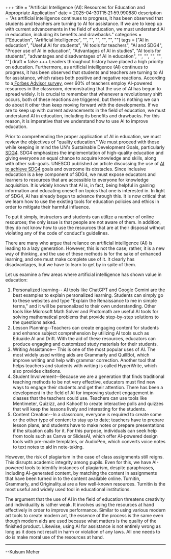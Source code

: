 +++
title = "Artificial Intelligence (AI): Resources for Education and Appropriate Application"
date = 2025-04-30T15:21:59.990880
description = "As artificial intelligence continues to progress, it has been observed that students and teachers are turning to AI for assistance. If we are to keep up with current advancements in the field of education, we must understand AI in education, including its benefits and drawbacks."
categories = ["Education", "Artificial Intelligence", "", "", "", "", "", ""]
tags = ["AI in education", "Useful AI for students", "AI tools for teachers", "AI and SDG4", "Proper use of AI in education", "Advantages of AI in studies", "AI tools for students", "advantages and disadvantages of AI in education", "", "", "", "", ""]
draft = false
+++
Leaders throughout history have placed a high priority on education. Furthermore, as artificial intelligence (AI) continues to progress, it has been observed that students and teachers are turning to AI for assistance, which raises both positive and negative reactions. According to a[ Forbes Advisor survey](https://www.forbes.com/advisor/education/it-and-tech/artificial-intelligence-in-school/), over 60% of teachers employ AI-powered resources in the classroom, demonstrating that the use of AI has begun to spread widely. It is crucial to remember that whenever a revolutionary shift occurs, both of these reactions are triggered, but there is nothing we can do about it other than keep moving forward with the developments. If we are to keep up with current advancements in the field of education, we must understand AI in education, including its benefits and drawbacks. For this reason, it is imperative that we understand how to use AI to improve education. 

 

Prior to comprehending the proper application of AI in education, we must review the objectives of "quality education." We must proceed with those while keeping in mind the UN's Sustainable Development Goals, particularly [SDG4](https://sdgs.un.org/goals/goal4). SDG4 emphasizes the implementation of high-quality education and giving everyone an equal chance to acquire knowledge and skills, along with other sub-goals. UNESCO published an article discussing the use of [AI to achieve SDG4](https://www.unesco.org/en/digital-education/artificial-intelligence) goals and overcome its obstacles. Since inclusive education is a key component of SDG4, we must expose educators and learners to resources that are accessible to everyone for knowledge acquisition. It is widely known that AI is, in fact, being helpful in gaining information and educating oneself on topics that one is interested in. In light of SDG4, AI has already begun to advance through this. It is now critical that we learn how to use the existing tools for education policies and ethics in order to mitigate their harmful influence. 

 

To put it simply, instructors and students can utilize a number of online resources; the only issue is that people are not aware of them. In addition, they do not know how to use the resources that are at their disposal without violating any of the code of conduct's guidelines. 

 

There are many who argue that reliance on artificial intelligence (AI) is leading to a lazy generation. However, this is not the case; rather, it is a new way of thinking, and the use of these methods is for the sake of enhanced learning, and one must make complete use of it. It clearly has disadvantages, but we have to learn to get by in spite of them. 

 

Let us examine a few areas where artificial intelligence has shown value in education:

 

  1. Personalized learning-- AI tools like ChatGPT and Google Gemini are the best examples to explain personalized learning. Students can simply go to these websites and type "Explain the Renaissance to me in simple terms," and it will be personalized to their own understanding. Other tools like Microsoft Math Solver and Photomath are useful AI tools for solving mathematical problems that provide step-by-step solutions to the questions asked. 
  2. Lesson Planning--Teachers can create engaging content for students and enhance subject comprehension by utilizing AI tools such as Eduaide.AI and Drift. With the aid of these resources, educators can produce engaging and customized study materials for their students. 
  3. Writing Assistance-- This is one of the most popular uses of AI. The most widely used writing aids are Grammarly and QuillBot, which improve writing and help with grammar correction. Another tool that helps teachers and students with writing is called HyperWrite, which also provides citations.
  4. Student Involvement--Because we are a generation that finds traditional teaching methods to be not very effective, educators must find new ways to engage their students and get their attention. There has been a development in the field of AI for improving student engagement in classes that the teachers could use. Teachers can use tools like Mentimeter, Quizizz, and Kahoot! to create interactive polls and quizzes that will keep the lessons lively and interesting for the students. 
  5. Content Creation--In a classroom, everyone is required to create some or the other type of content to stay up to date; teachers have to prepare lesson plans, and students have to make notes or prepare presentations if the situation calls for it. For this purpose, individuals can seek help from tools such as Canva or SlidesAI, which offer AI-powered design tools with pre-made templates, or AudioPen, which converts voice notes to text notes to aid in note-taking.



 

However, the risk of plagiarism in the case of class assignments still reigns. This disrupts academic integrity among pupils. Even for this, we have AI-powered tools to identify instances of plagiarism, despite paraphrases, including AI-generated content, by matching the content in assignments that have been turned in to the content available online. Turnitin, Grammarly, and Originality.ai are a few well-known resources. Turnitin is the most useful and widely used tool in educational institutions.

 

The argument that the use of AI in the field of education threatens creativity and individuality is rather weak. It involves using the resources at hand effectively in order to improve performance. Similar to using various modern art tools to create modern art, the essence of the process is the same even though modern aids are used because what matters is the quality of the finished product. Likewise, using AI for assistance is not entirely wrong as long as it does not result in harm or violation of any laws. All one needs to do is make moral use of the resources at hand. 

* * *

--Kulsum Meher
